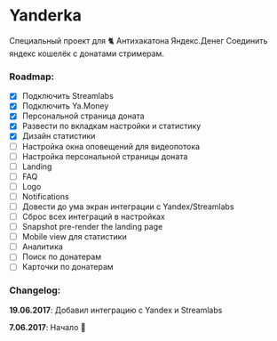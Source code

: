# Yanderka
Специальный проект для :cat2: Антихакатона Яндекс.Денег
Соединить яндекс кошелёк с донатами стримерам.

### Roadmap:

- [x] Подключить Streamlabs
- [x] Подключить Ya.Money
- [x] Персональной страница доната
- [x] Развести по вкладкам настройки и статистику
- [x] Дизайн статистики 
- [ ] Настройка окна оповещений для видеопотока
- [ ] Настройка персональной страницы доната
- [ ] Landing 
- [ ] FAQ
- [ ] Logo 
- [ ] Notifications 
- [ ] Довести до ума экран интеграции с Yandex/Streamlabs
- [ ] Сброс всех интеграций в настройках
- [ ] Snapshot pre-render the landing page
- [ ] Mobile view для статистики
- [ ] Аналитика
- [ ] Поиск по донатерам
- [ ] Карточки по донатерам 

### Changelog:

**19.06.2017**: Добавил интеграцию с Yandex и Streamlabs

**7.06.2017**: Начало :raised_hands:
